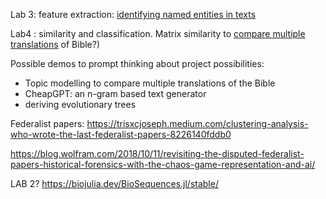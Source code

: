 

Lab 3: feature extraction: 
[identifying named entities in texts](./lab3/?)

Lab4 : similarity and classification.  Matrix similarity to [compare multiple translations](./lab4/) of Bible?)

Possible demos to prompt thinking about project possibilities:

- Topic modelling to compare multiple translations of the Bible
- CheapGPT: an n-gram based text generator
- deriving evolutionary trees




Federalist papers: https://trisxcjoseph.medium.com/clustering-analysis-who-wrote-the-last-federalist-papers-8226140fddb0

https://blog.wolfram.com/2018/10/11/revisiting-the-disputed-federalist-papers-historical-forensics-with-the-chaos-game-representation-and-ai/



LAB 2? https://biojulia.dev/BioSequences.jl/stable/
